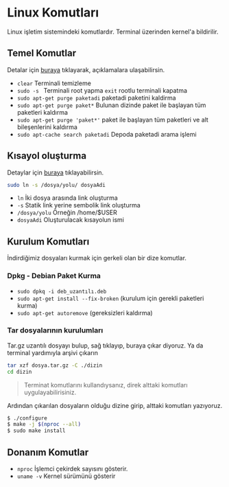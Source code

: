 # Linux Komutları

Linux işletim sistemindeki komutlardır. Terminal üzerinden kernel'a bildirilir.

## Temel Komutlar

Detalar için [buraya](https://gist.github.com/sayz/1130312/a45b548b82ee459e05a9159ec532224757a2ca56) tıklayarak, açıklamalara ulaşabilirsin.

- `clear` Terminali temizleme
- `sudo -s ` Terminali root yapma `exit` rootlu terminali kapatma
- `sudo apt-get purge paketadi` paketadi paketini kaldirma
- `sudo apt-get purge paket*` Bulunan dizinde paket ile başlayan tüm paketleri kaldırma
- `sudo apt-get purge 'paket*'` paket ile başlayan tüm paketleri ve alt bileşenlerini kaldırma
- `sudo apt-cache search paketadi` Depoda paketadi arama işlemi

## Kısayol oluşturma

Detaylar için [buraya](https://manpages.debian.org/stretch/coreutils/ln.1.en.html) tıklayabilirsin.

```bash
sudo ln -s /dosya/yolu/ dosyaAdi
```
- `ln` İki dosya arasında link oluşturma
- `-s` Statik link yerine sembolik link oluşturma
- `/dosya/yolu` Örneğin /home/$USER
- `dosyaAdi` Oluşturulacak kısayolun ismi

## Kurulum Komutları

İndirdiğimiz dosyaları kurmak için gerkeli olan bir dize komutlar.

### Dpkg - Debian Paket Kurma

- `sudo dpkq -i deb_uzantılı.deb`
- `sudo apt-get install --fix-broken` (kurulum için gerekli paketleri kurma)
- `sudo apt-get autoremove` (gereksizleri kaldırma)


### Tar dosyalarının kurulumları

Tar.gz uzantılı dosyayı bulup, sağ tıklayıp, buraya çıkar diyoruz. Ya da terminal yardımıyla arşivi çıkarın

```bash
tar xzf dosya.tar.gz -C ./dizin
cd dizin
```

> Terminat komutlarını kullandıysanız, direk alttaki komutları uygulayabilirisiniz.

Ardından çıkarılan dosyaların olduğu dizine girip, alttaki komutları yazıyoruz.


```bash
$ ./configure
$ make -j $(nproc --all)
$ sudo make install
```


## Donanım Komutlar

* `nproc` İşlemci çekirdek sayısını gösterir.
* `uname -v` Kernel sürümünü gösterir

